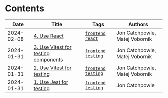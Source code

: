 # Contents

| Date | Title | Tags | Authors |
|-------|------|------|------|
| 2024-02-08 | [4. Use React](doc/adr/0004-use-react.md) | [`frontend`](https://github.com/Catchpowle/adr/tree/main/tags/frontend.md) [`react`](https://github.com/Catchpowle/adr/tree/main/tags/react.md) | Jon Catchpowle, Matej Vobornik
| 2024-01-31 | [3. Use Vitest for testing components](doc/adr/0003-use-vitest-for-testing-components.md) | [`frontend`](https://github.com/Catchpowle/adr/tree/main/tags/frontend.md) [`testing`](https://github.com/Catchpowle/adr/tree/main/tags/testing.md) | Jon Catchpowle, Matej Vobornik
| 2024-01-31 | [2. Use Vitest for testing](doc/adr/0002-use-vitest-for-testing.md) | [`frontend`](https://github.com/Catchpowle/adr/tree/main/tags/frontend.md) [`testing`](https://github.com/Catchpowle/adr/tree/main/tags/testing.md) | Jon Catchpowle, Matej Vobornik
| 2024-01-31 | [1. Use Jest for testing](doc/adr/0001-use-jest-for-testing.md) | [`frontend`](https://github.com/Catchpowle/adr/tree/main/tags/frontend.md) [`testing`](https://github.com/Catchpowle/adr/tree/main/tags/testing.md) | Jon Catchpowle
